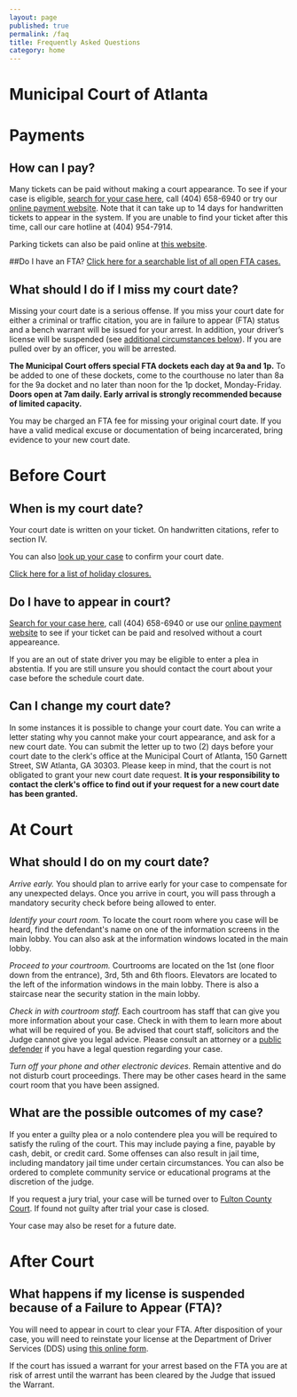 ```yaml
---
layout: page
published: true
permalink: /faq
title: Frequently Asked Questions
category: home
---
```





# **Municipal Court of Atlanta**

# Payments

## How can I pay?

Many tickets can be paid without making a court appearance. To see if your case is eligible, [search for your case here](/mycase), call (404) 658-6940 or try our <a href="https://courtview.atlantaga.gov/pa/EPpa.urd/epmw2000*display" target="_blank">online payment website</a>. Note that it can take up to 14 days for handwritten tickets to appear in the system. If you are unable to find your ticket after this time, call our care hotline at (404) 954-7914.

Parking tickets can also be paid online at <a href="https://www.dspayments.com/Atlanta" target="_blank">this website</a>.

##Do I have an FTA?
<a href="http://courtview.atlantaga.gov/warrants/" target="_blank">Click here for a searchable list of all open FTA cases.</a>

## What should I do if I miss my court date?

Missing your court date is a serious offense. If you miss your court date for either a criminal or traffic citation, you are in failure to appear (FTA) status and a bench warrant will be issued for your arrest. In addition, your driver’s license will be suspended (see [additional circumstances below](#fta)). If you are pulled over by an officer, you will be arrested.

**The Municipal Court offers special FTA dockets each day at 9a and 1p.** To be added to one of these dockets, come to the courthouse no later than 8a for the 9a docket and no later than noon for the 1p docket, Monday-Friday. **Doors open at 7am daily. Early arrival is strongly recommended because of limited capacity.**

You may be charged an FTA fee for missing your original court date. If you have a valid medical excuse or documentation of being incarcerated, bring evidence to your new court date.

# Before Court

## When is my court date?

Your court date is written on your ticket. On handwritten citations, refer to section IV.

You can also [look up your case](/mycase) to confirm your court date.

[Click here for a list of holiday closures.](http://court.atlantaga.gov/holiday-closings/)

## Do I have to appear in court?

[Search for your case here](/mycase), call (404) 658-6940 or use our [online payment website](https://courtview.atlantaga.gov/pa/EPpa.urd/epmw2000*display) to see if your ticket can be paid and resolved without a court appeareance.

If you are an out of state driver you may be eligible to enter a plea in abstentia. If you are still unsure you should contact the court about your case before the schedule court date.

## Can I change my court date?

In some instances it is possible to change your court date. You can write a letter stating why you cannot make your court appearance, and ask for a new court date. You can submit the letter up to two (2) days before your court date to the clerk's office at the Municipal Court of Atlanta, 150 Garnett Street, SW Atlanta, GA 30303. Please keep in mind, that the court is not obligated to grant your new court date request. **It is your responsibility to contact the clerk's office to find out if your request for a new court date has been granted.**

# At Court

## What should I do on my court date?

*Arrive early.* You should plan to arrive early for your case to compensate for any unexpected delays. Once you arrive in court, you will pass through a mandatory security check before being allowed to enter.

*Identify your court room.* To locate the court room where you case will be heard, find the defendant's name on one of the information screens in the main lobby. You can also ask at the information windows located in the main lobby. 

*Proceed to your courtroom.* Courtrooms are located on the 1st (one floor down from the entrance), 3rd, 5th and 6th floors. Elevators are located to the left of the information windows in the main lobby. There is also a staircase near the security station in the main lobby.

*Check in with courtroom staff.* Each courtroom has staff that can give you more information about your case. Check in with them to learn more about what will be required of you. Be advised that court staff, solicitors and the Judge cannot give you legal advice. Please consult an attorney or a [public defender](/publicdefender) if you have a legal question regarding your case.

*Turn off your phone and other electronic devices.* Remain attentive and do not disturb court proceedings. There may be other cases heard in the same court room that you have been assigned. 

## What are the possible outcomes of my case?

If you enter a guilty plea or a nolo contendere plea you will be required to satisfy the ruling of the court. This may include paying a fine, payable by cash, debit, or credit card. Some offenses can also result in jail time, including mandatory jail time under certain circumstances. You can also be ordered to complete community service or educational programs at the discretion of the judge.

If you request a jury trial, your case will be turned over to <a href="http://www.fultoncourt.org/" target="_blank">Fulton County Court</a>. If found not guilty after trial your case is closed. 

Your case may also be reset for a future date.

# After Court

## <a name="fta"></a>  What happens if my license is suspended because of a Failure to Appear (FTA)?

You will need to appear in court to clear your FTA. After disposition of your case, you will need to reinstate your license at the Department of Driver Services (DDS) using <a href="https://online.dds.ga.gov/OnlineServices/SSIntro.aspx" target="_blank">this online form</a>.

If the court has issued a warrant for your arrest based on the FTA you are at risk of arrest until the warrant has been cleared by the Judge that issued the Warrant.
